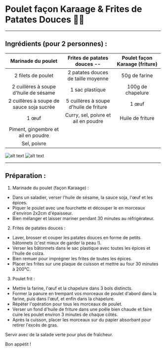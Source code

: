 # Poulet façon Karaage & Frites de Patates Douces 🍗🍠
***
## Ingrédients (pour 2 personnes) :

| Marinade du poulet                       | Frites de patates douces           --  | Poulet façon Karaage (friture)     |
|:----------------------------------------:|:--------------------------------------:|:----------------------------------:|
| 2 filets de poulet                       | 2 patates douces de taille moyenne     | 50g de farine                      |
| 2 cuillères à soupe d'huile de sésame    | 1 sac plastique                        | 100g de chapelure                  |          
| 2 cuillères à soupe de sauce soja sucrée | 5 cuillères à soupe d'huile de friture | 1 œuf                              |
| 1 œuf                                    | Curry, sel, poivre et ail en poudre    | Huile de friture                   |
| Piment, gingembre et ail en poudre       |
| Sel, poivre                              |

![alt text](https://www.demotivateur.fr/images-buzz/108488/shutterstock_736494172.jpg)
![alt text](https://www.metro.ca/userfiles/image/recipes/frites-patates-douces-7022.jpg)

***

## Préparation :
1. Marinade du poulet (façon Karaage) :
- Dans un saladier, verser l'huile de sésame, la sauce soja, l'œuf et les épices.
- Piquer le poulet avec une fourchette et découper le en morceaux d'environ 2x2cm d'épaisseur.
- Bien mélanger et laisser mariner pendant 30 minutes au réfrigérateur.

2. Frites de patates douces :
- Laver, brosser et couper les patates douces en forme de petits bâtonnets (c'est mieux de garder la peau !).
- Verser les bâtonnets dans le sac plastique avec toutes les épices et l'huile de colza.
- Bien remuer pour imprégner les frites de toutes les épices.
- Placer les frites sur une plaque de cuisson et mettre au four 30 minutes à 200°C.

3. Poulet frit :
- Mettre la farine, l'œuf et la chapelure dans 3 bols distincts.
- Former la panure en trempant vos morceaux de poulet d'abord dans la farine, puis dans l'œuf, et enfin dans la chapelure.
- Répéter l'opération pour tous les morceaux de poulet.
- Verser un fond d'huile de friture dans une poêle bien chaude et faire cuire les poulet environ 3 minutes de chaque côtés.
- Après la cuisson, placer les morceaux sur du papier absorbant pour retirer l'excès de gras.
  
Servir avec de la salade verte pour plus de fraîcheur.

Bon appétit !
